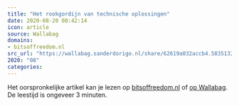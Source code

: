 ```yaml
---
title: "Het rookgordijn van technische oplossingen"
date: 2020-08-20 08:42:14
icon: article
source: Wallabag
domains:
- bitsoffreedom.nl
src_url: "https://wallabag.sanderdorigo.nl/share/62619a032accb4.58351326"
2020: "08"
categories:
---
```

Het oorspronkelijke artikel kan je lezen op [bitsoffreedom.nl](https://www.bitsoffreedom.nl/2020/06/03/het-rookgordijn-van-technische-oplossingen/) of [op Wallabag](https://wallabag.sanderdorigo.nl/share/62619a032accb4.58351326). De leestijd is ongeveer 3 minuten.